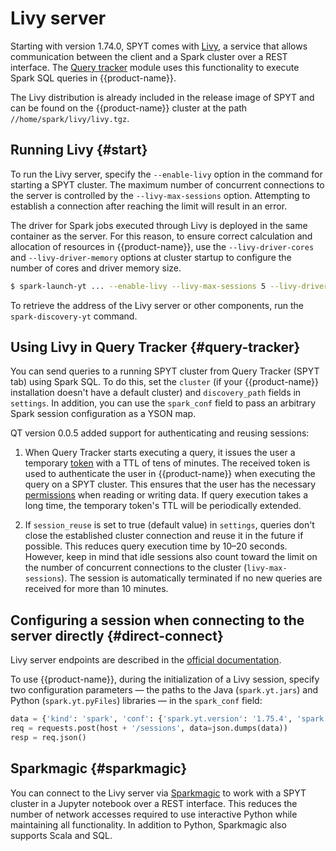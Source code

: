 # Livy server

Starting with version 1.74.0, SPYT comes with [Livy](https://livy.apache.org/), a service that allows communication between the client and a Spark cluster over a REST interface. The [Query tracker](../../../../../user-guide/query-tracker.md) module uses this functionality to execute Spark SQL queries in {{product-name}}.

The Livy distribution is already included in the release image of SPYT and can be found on the {{product-name}} cluster at the path `//home/spark/livy/livy.tgz`.

## Running Livy {#start}

To run the Livy server, specify the `--enable-livy` option in the command for starting a SPYT cluster. The maximum number of concurrent connections to the server is controlled by the `--livy-max-sessions` option. Attempting to establish a connection after reaching the limit will result in an error.

The driver for Spark jobs executed through Livy is deployed in the same container as the server. For this reason, to ensure correct calculation and allocation of resources in {{product-name}}, use the `--livy-driver-cores` and `--livy-driver-memory` options at cluster startup to configure the number of cores and driver memory size.

```bash
$ spark-launch-yt ... --enable-livy --livy-max-sessions 5 --livy-driver-cores 1 --livy-driver-memory 1G
```

To retrieve the address of the Livy server or other components, run the `spark-discovery-yt` command.

## Using Livy in Query Tracker {#query-tracker}

You can send queries to a running SPYT cluster from Query Tracker (SPYT tab) using Spark SQL. To do this, set the `cluster` (if your {{product-name}} installation doesn't have a default cluster) and `discovery_path` fields in `settings`. In addition, you can use the `spark_conf` field to pass an arbitrary Spark session configuration as a YSON map.

QT version 0.0.5 added support for authenticating and reusing sessions:

1. When Query Tracker starts executing a query, it issues the user a temporary [token](../../../../../user-guide/storage/auth.md) with a TTL of tens of minutes. The received token is used to authenticate the user in {{product-name}} when executing the query on a SPYT cluster. This ensures that the user has the necessary [permissions](../../../../../user-guide/storage/access-control.md#authorization) when reading or writing data. If query execution takes a long time, the temporary token's TTL will be periodically extended.

2. If `session_reuse` is set to true (default value) in `settings`, queries don't close the established cluster connection and reuse it in the future if possible. This reduces query execution time by 10–20 seconds. However, keep in mind that idle sessions also count toward the limit on the number of concurrent connections to the cluster (`livy-max-sessions`). The session is automatically terminated if no new queries are received for more than 10 minutes.

## Configuring a session when connecting to the server directly {#direct-connect}

Livy server endpoints are described in the [official documentation](https://livy.apache.org/docs/latest/rest-api.html).

To use {{product-name}}, during the initialization of a Livy session, specify two configuration parameters — the paths to the Java (`spark.yt.jars`) and Python (`spark.yt.pyFiles`) libraries — in the `spark_conf` field:

```python
data = {'kind': 'spark', 'conf': {'spark.yt.version': '1.75.4', 'spark.yt.jars': 'yt:///home/spark/spyt/releases/1.75.4/spark-yt-data-source.jar', 'spark.yt.pyFiles': 'yt:///home/spark/spyt/releases/1.75.4/spyt.zip'}}
req = requests.post(host + '/sessions', data=json.dumps(data))
resp = req.json()
```

## Sparkmagic {#sparkmagic}

You can connect to the Livy server via [Sparkmagic](https://github.com/jupyter-incubator/sparkmagic) to work with a SPYT cluster in a Jupyter notebook over a REST interface. This reduces the number of network accesses required to use interactive Python while maintaining all functionality. In addition to Python, Sparkmagic also supports Scala and SQL.
